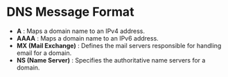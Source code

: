 # DNS Message Format
- **A** : Maps a domain name to an IPv4 address.  
- **AAAA** : Maps a domain name to an IPv6 address.  
- **MX (Mail Exchange)** : Defines the mail servers responsible for handling email for a domain.
- **NS (Name Server)** : Specifies the authoritative name servers for a domain.
